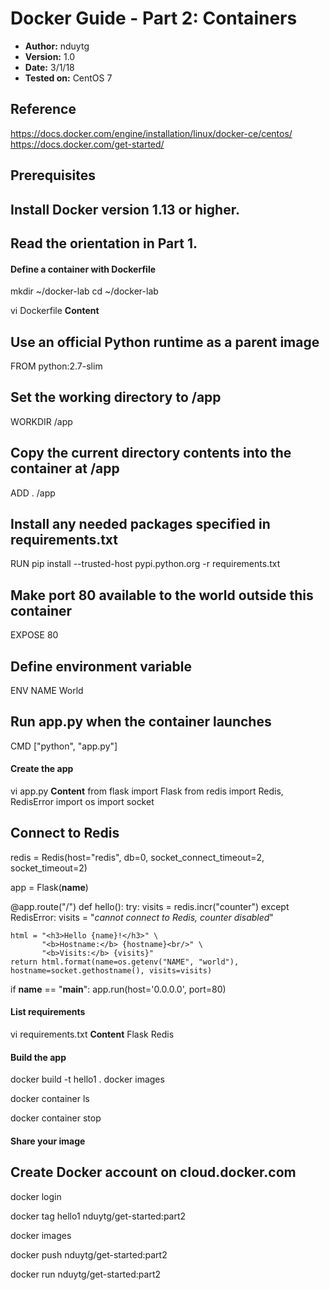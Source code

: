 # Docker Guide - Part 2: Containers

- **Author:** nduytg
- **Version:** 1.0
- **Date:** 3/1/18
- **Tested on:** CentOS 7

## Reference
https://docs.docker.com/engine/installation/linux/docker-ce/centos/
https://docs.docker.com/get-started/

## Prerequisites
## Install Docker version 1.13 or higher.
## Read the orientation in Part 1.

#### Define a container with Dockerfile
mkdir ~/docker-lab
cd ~/docker-lab

vi Dockerfile
**Content**
## Use an official Python runtime as a parent image
FROM python:2.7-slim

## Set the working directory to /app
WORKDIR /app

## Copy the current directory contents into the container at /app
ADD . /app

## Install any needed packages specified in requirements.txt
RUN pip install --trusted-host pypi.python.org -r requirements.txt

## Make port 80 available to the world outside this container
EXPOSE 80

## Define environment variable
ENV NAME World

## Run app.py when the container launches
CMD ["python", "app.py"]


#### Create the app
vi app.py
**Content**
from flask import Flask
from redis import Redis, RedisError
import os
import socket

## Connect to Redis
redis = Redis(host="redis", db=0, socket_connect_timeout=2, socket_timeout=2)

app = Flask(__name__)

@app.route("/")
def hello():
    try:
        visits = redis.incr("counter")
    except RedisError:
        visits = "<i>cannot connect to Redis, counter disabled</i>"

    html = "<h3>Hello {name}!</h3>" \
           "<b>Hostname:</b> {hostname}<br/>" \
           "<b>Visits:</b> {visits}"
    return html.format(name=os.getenv("NAME", "world"), hostname=socket.gethostname(), visits=visits)

if __name__ == "__main__":
    app.run(host='0.0.0.0', port=80)



#### List requirements
vi requirements.txt
**Content**
Flask
Redis



#### Build the app
docker build -t hello1 .
docker images

docker container ls


docker container stop <container-id>


#### Share your image
## Create Docker account on cloud.docker.com
docker login

docker tag hello1 nduytg/get-started:part2

docker images

docker push nduytg/get-started:part2

docker run nduytg/get-started:part2

